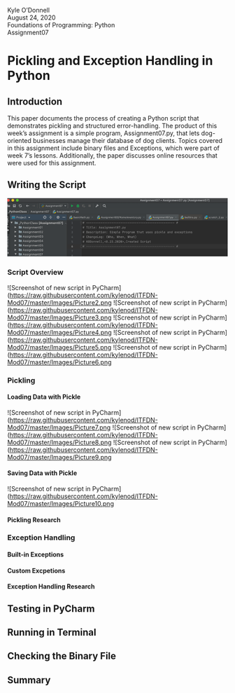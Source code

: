 Kyle O’Donnell  
August 24, 2020  
Foundations of Programming: Python  
Assignment07  

# Pickling and Exception Handling in Python 

## Introduction  
This paper documents the process of creating a Python script that demonstrates pickling and structured error-handling. The product of this week’s assignment is a simple program, Assignment07.py, that lets dog-oriented businesses manage their database of dog clients. Topics covered in this assignment include binary files and Exceptions, which were part of week 7’s lessons. Additionally, the paper discusses online resources that were used for this assignment. 

## Writing the Script 


![Screenshot of new script in PyCharm](https://raw.githubusercontent.com/kylenod/ITFDN-Mod07/master/Images/Picture1.png "Script in PyCharm")


### Script Overview

![Screenshot of new script in PyCharm](https://raw.githubusercontent.com/kylenod/ITFDN-Mod07/master/Images/Picture2.png
![Screenshot of new script in PyCharm](https://raw.githubusercontent.com/kylenod/ITFDN-Mod07/master/Images/Picture3.png
![Screenshot of new script in PyCharm](https://raw.githubusercontent.com/kylenod/ITFDN-Mod07/master/Images/Picture4.png
![Screenshot of new script in PyCharm](https://raw.githubusercontent.com/kylenod/ITFDN-Mod07/master/Images/Picture5.png
![Screenshot of new script in PyCharm](https://raw.githubusercontent.com/kylenod/ITFDN-Mod07/master/Images/Picture6.png

### Pickling
#### Loading Data with Pickle
![Screenshot of new script in PyCharm](https://raw.githubusercontent.com/kylenod/ITFDN-Mod07/master/Images/Picture7.png
![Screenshot of new script in PyCharm](https://raw.githubusercontent.com/kylenod/ITFDN-Mod07/master/Images/Picture8.png
![Screenshot of new script in PyCharm](https://raw.githubusercontent.com/kylenod/ITFDN-Mod07/master/Images/Picture9.png


#### Saving Data with Pickle 
![Screenshot of new script in PyCharm](https://raw.githubusercontent.com/kylenod/ITFDN-Mod07/master/Images/Picture10.png


#### Pickling Research
### Exception Handling
#### Built-in Exceptions
#### Custom Excpetions
#### Exception Handling Research
## Testing in PyCharm   
## Running in Terminal  
## Checking the Binary File 
## Summary 
